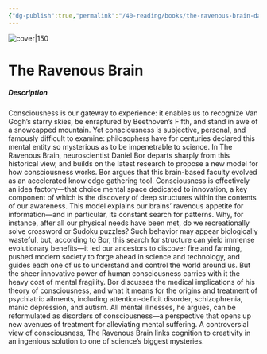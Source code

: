 ```yaml
---
{"dg-publish":true,"permalink":"/40-reading/books/the-ravenous-brain-daniel-bor/","title":"The Ravenous Brain"}
---
```



![cover|150](http://books.google.com/books/content?id=YQuFAAAAQBAJ&printsec=frontcover&img=1&zoom=1&edge=curl&source=gbs_api)

# The Ravenous Brain
##### Description
Consciousness is our gateway to experience: it enables us to recognize Van Gogh’s starry skies, be enraptured by Beethoven’s Fifth, and stand in awe of a snowcapped mountain. Yet consciousness is subjective, personal, and famously difficult to examine: philosophers have for centuries declared this mental entity so mysterious as to be impenetrable to science. In The Ravenous Brain, neuroscientist Daniel Bor departs sharply from this historical view, and builds on the latest research to propose a new model for how consciousness works. Bor argues that this brain-based faculty evolved as an accelerated knowledge gathering tool. Consciousness is effectively an idea factory—that choice mental space dedicated to innovation, a key component of which is the discovery of deep structures within the contents of our awareness. This model explains our brains’ ravenous appetite for information—and in particular, its constant search for patterns. Why, for instance, after all our physical needs have been met, do we recreationally solve crossword or Sudoku puzzles? Such behavior may appear biologically wasteful, but, according to Bor, this search for structure can yield immense evolutionary benefits—it led our ancestors to discover fire and farming, pushed modern society to forge ahead in science and technology, and guides each one of us to understand and control the world around us. But the sheer innovative power of human consciousness carries with it the heavy cost of mental fragility. Bor discusses the medical implications of his theory of consciousness, and what it means for the origins and treatment of psychiatric ailments, including attention-deficit disorder, schizophrenia, manic depression, and autism. All mental illnesses, he argues, can be reformulated as disorders of consciousness—a perspective that opens up new avenues of treatment for alleviating mental suffering. A controversial view of consciousness, The Ravenous Brain links cognition to creativity in an ingenious solution to one of science’s biggest mysteries.